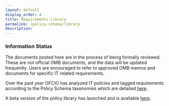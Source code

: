 ```yaml
---
layout: default
display_order: 4
title: Requirements Library 
permalink: /policy-schema/library
description: 
---
```


<div class="usa-alert usa-alert-info">
	<div class="usa-alert-body">
    	<h3 class="usa-alert-heading">Information Status</h3>
    	<p class="usa-alert-text">The documents posted here are in the process of being formally reviewed.  These are not official OMB documents, and the data will be updated frequently. Users are encouraged to refer to approved OMB memos and documents for specific IT related requirements.</p>
	</div>
</div>

Over the past year OFCIO has analyzed IT policies and tagged requirements according to the Policy Schema taxonomies which are detailed [here]( https://policy.cio.gov/taxonomies/).  

A beta version of the policy library has launched and is avaliable <a href="https://policy-beta.cio.gov">here</a>.